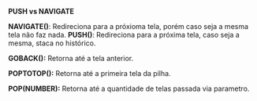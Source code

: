 **PUSH vs NAVIGATE**

**NAVIGATE()**: Redireciona para a próxioma tela, porém caso seja a mesma tela não faz nada.
**PUSH()**: Redireciona para a próxima tela, caso seja a mesma, staca no histórico.


**GOBACK():** Retorna até a tela anterior.

**POPTOTOP():** Retorna até a primeira tela da pilha.

**POP(NUMBER):** Retorna até a quantidade de telas passada via parametro.